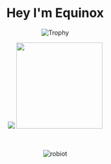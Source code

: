 <h1 align="center">Hey I'm Equinox</h1>


<p align="center">
  <img src="https://github-profile-trophy.vercel.app/?username=0xEquinox&theme=radical&margin-w=15&margin-h=15&column=7" alt="Trophy" />
</p>

<p align="center">
  <img src="https://github-readme-stats.vercel.app/api?username=0xEquinox&hide_border=true&card_width=500rem&theme=radical"/>
  <img src="https://github-readme-stats.vercel.app/api/top-langs/?username=0xEquinox&layout=compact&hide_border=true&t&card_width=220rem&theme=radical" height="195rem" />
</p>

<br />



<p align="center">
  <img src="https://komarev.com/ghpvc/?username=0xEquinox&label=Profile%20views&color=0e75b6&style=flat" alt="robiot" />
</p>
